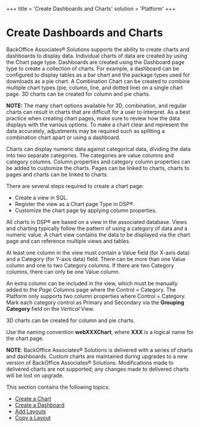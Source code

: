 +++
title = 'Create Dashboards and Charts'
solution = 'Platform'
+++

# Create Dashboards and Charts

BackOffice Associates® Solutions supports the ability to create charts
and dashboards to display data. Individual charts of data are created by
using the Chart page type. Dashboards are created using the Dashboard
page type to create a collection of charts. For example, a dashboard can
be configured to display tables as a bar chart and the package types
used for downloads as a pie chart. A Combination Chart can be created to
combine multiple chart types (pie, column, line, and dotted line) on a
single chart page. 3D charts can be created for column and pie charts.

**NOTE:** The many chart options available for 3D, combination, and
regular charts can result in charts that are difficult for a user to
interpret. As a best practice when creating chart pages, make sure to
review how the data displays with the various options. To make a chart
clear and represent the data accurately, adjustments may be required
such as splitting a combination chart apart or using a dashboard.

Charts can display numeric data against categorical data, dividing the
data into two separate categories. The categories are value columns and
category columns. Column properties and category column properties can
be added to customize the charts. Pages can be linked to charts, charts
to pages and charts can be linked to charts. 

There are several steps required to create a chart page:

  - Create a view in SQL.
  - Register the view as a Chart page Type in DSP®.
  - Customize the chart page by applying column properties.

All charts in DSP® are based on a view in the associated database. Views
and charting typically follow the pattern of using a category of data
and a numeric value. A chart view contains the data to be displayed via
the chart page and can reference multiple views and tables.

At least one column in the view must contain a Value field (for X-axis
data) and a Category (for Y-axis data) field. There can be more than one
Value column and one to two Category columns. If there are two Category
columns, there can only be one Value column. 

An extra column can be included in the view, which must be manually
added to the *Page Columns* page where the Control = Category. The
Platform only supports two column properties where Control = Category.
Mark each category control as Primary and Secondary via the **Grouping
Category** field on the *Vertical* View.

3D charts can be created for column and pie charts.

Use the naming convention **webXXXChart**, where **XXX** is a logical
name for the chart page.

**NOTE**: BackOffice Associates® Solutions is delivered with a series of
charts and dashboards. Custom charts are maintained during upgrades to a
new version of BackOffice Associates® Solutions. Modifications made to
delivered charts are not supported; any changes made to delivered charts
will be lost on upgrade.

This section contains the following topics:

  - [Create a Chart](Create_a_Chart.htm)
  - [Create a Dashboard](Create_a_Dashboard.htm)
  - [Add Layouts](Add%20Layouts.htm)
  - [Copy a Layout](Copy%20a%20Layout.htm)
